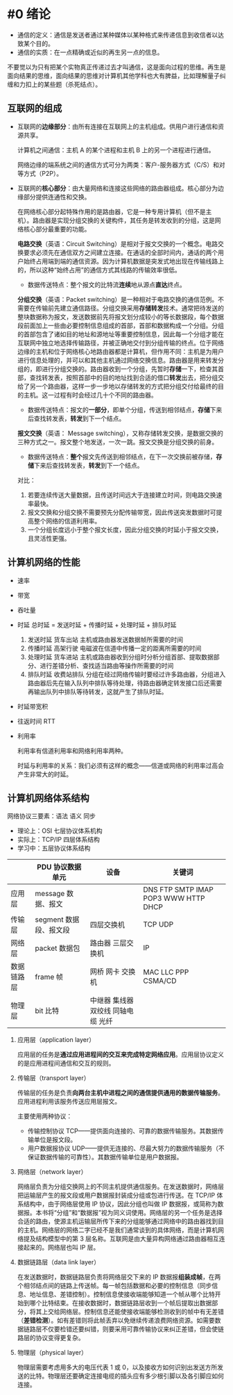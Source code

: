 # #0 绪论

- 通信的定义：通信是发送者通过某种媒体以某种格式来传递信息到收信者以达致某个目的。
- 通信的实质：在一点精确或近似的再生另一点的信息。

不要觉以为只有把某个实物真正传递过去才叫通信，这是面向过程的思维。再生是面向结果的思维，面向结果的思维对计算机其他学科也大有脾益，比如理解量子纠缠和力扣上的某些题（杀死结点）。

## 互联网的组成

- 互联网的**边缘部分**：由所有连接在互联网上的主机组成。供用户进行通信和资源共享。

  计算机之间通信：主机 A 的某个进程和主机 B 上的另一个进程进行通信。

  网络边缘的端系统之间的通信方式可分为两类：客户-服务器方式（C/S）和对等方式（P2P）。

  

- 互联网的**核心部分**：由大量网络和连接这些网络的路由器组成。核心部分为边缘部分提供连通性和交换。

  在网络核心部分起特殊作用的是路由器，它是一种专用计算机（但不是主机）。路由器是实现分组交换的关键构件，其任务是转发收到的分组，这是网络核心部分最重要的功能。

  

  **电路交换**（英语：Circuit Switching）是相对于报文交换的一个概念。电路交换要求必须先在通信双方之间建立连接。在通话的全部时间内，通话的两个用户始终占用端到端的通信资源。因为计算机数据是突发式地出现在传输线路上的，所以这种“始终占用”的通信方式其线路的传输效率很低。

  - 数据传送特点：整个报文的比特流**连续**地从源点**直达**终点。

  

  **分组交换**（英语：Packet switching）是一种相对于电路交换的通信范例。不需要在传输前先建立通信路径。分组交换采用**存储转发**技术。通常把待发送的整块数据称为报文，发送数据前先将报文划分成较小的等长数据段，每个数据段前面加上一些由必要控制信息组成的首部，首部和数据构成一个分组。分组的首部包含了诸如目的地址和源地址等重要控制信息，因此每一个分组才能在互联网中独立地选择传输路径，并被正确地交付到分组传输的终点。位于网络边缘的主机和位于网络核心地路由器都是计算机，但作用不同：主机是为用户进行信息处理的，并可以和其他主机通过网络交换信息。路由器是用来转发分组的，即进行分组交换的。路由器收到一个分组，先暂时**存储**一下，检查其首部，查找转发表，按照首部中的目的地址找到合适的借口**转发**出去，把分组交给了另一个路由器，这样一步一步地以存储转发的方式把分组交付给最终的目的主机。这一过程有时会经过几十个不同的路由器。

  - 数据传送特点：报文的**一部分**，即单个分组，传送到相邻结点，**存储**下来后查找转发表，**转发**到下一个结点。

  

  **报文交换**（英语： Message switching），又称存储转发交换，是数据交换的三种方式之一。报文整个地发送，一次一跳。报文交换是分组交换的前身。

  - 数据传送特点：**整个**报文先传送到相邻结点，在下一次交换前被存储，**存储**下来后查找转发表，**转发**到下一个结点。

  

  对比：

   1. 若要连续传送大量数据，且传送时间远大于连接建立时间，则电路交换速率最快。
   2. 报文交换和分组交换不需要预先分配传输带宽，因此传送突发数据时可提高整个网络的信道利用率。
   3. 一个分组长度远小于整个报文长度，因此分组交换的时延小于报文交换，且灵活性更强。

  

## 计算机网络的性能

- 速率

- 带宽

- 吞吐量

- 时延 总时延 = 发送时延 + 传播时延 + 处理时延 + 排队时延
  1. 发送时延 货车出站 主机或路由器发送数据帧所需要的时间
  2. 传播时延 高架行驶 电磁波在信道中传播一定的距离所需要的时间
  3. 处理时延 货车进站 主机或路由器收到分组时分析分组首部、提取数据部分、进行差错分析、查找适当路由等操作所需要的时间
  4. 排队时延 收费站排队 分组在经过网络传输时要经过许多路由器，分组进入路由器后先在输入队列中排队等待处理，待路由器确定转发接口后还需要再输出队列中排队等待转发，这就产生了排队时延。
  
- 时延带宽积

- 往返时间 RTT

- 利用率

  利用率有信道利用率和网络利用率两种。

  时延与利用率的关系：我们必须有这样的概念——信道或网络的利用率过高会产生非常大的时延。



## 计算机网络体系结构

网络协议三要素：语法 语义 同步

- 理论上：OSI 七层协议体系机构
- 实际上：TCP/IP 四层体系结构
- 学习中：五层协议体系结构

|            | PDU 协议数据单元       | 设备                               | 关键词                               |
| ---------- | ---------------------- | ---------------------------------- | ------------------------------------ |
| 应用层     | message 数据、报文     |                                    | DNS FTP SMTP IMAP POP3 WWW HTTP DHCP |
| 传输层     | segment 数据段、报文段 | 四层交换机                         | TCP UDP                              |
| 网络层     | packet 数据包          | 路由器 三层交换机                  | IP                                   |
| 数据链路层 | frame 帧               | 网桥 网卡 交换机                   | MAC LLC PPP CSMA/CD                  |
| 物理层     | bit 比特               | 中继器 集线器 双绞线 同轴电缆 光纤 |                                      |

1. 应用层（application layer）

   应用层的任务是**通过应用进程间的交互来完成特定网络应用**。应用层协议定义的是应用进程间通信和交互的规则。

2. 传输层（transport layer）

   传输层的任务是负责**向两台主机中进程之间的通信提供通用的数据传输服务**。应用进程利用该服务传送应用层报文。

   主要使用两种协议：

   - 传输控制协议 TCP——提供面向连接的、可靠的数据传输服务。其数据传输单位是报文段。
   - 用户数据报协议 UDP——提供无连接的、尽最大努力的数据传输服务（不保证数据传输的可靠性）。其数据传输单位是用户数据报。

3. 网络层（network layer）

   网络层负责为分组交换网上的不同主机提供通信服务。在发送数据时，网络层把运输层产生的报文段或用户数据报封装成分组或包进行传送。在 TCP/IP 体系结构中，由于网络层使用 IP 协议，因此分组也叫做 IP 数据报，或简称为数据报。本书将“分组”和“数据报”视为同义词使用。网络层的另一个任务是选择合适的路由，使源主机运输层所传下来的分组能够通过网络中的路由器找到目的主机。网络层的网络二字已经不是我们通常谈到的具体网络，而是计算机网络提及结构模型中的第 3 层名称。互联网是由大量异构网络通过路由器相互连接起来的。网络层也叫 IP 层。
   
4. 数据链路层（data link layer）

   在发送数据时，数据链路层负责将网络层交下来的 IP 数据报**组装成帧**，在两个相邻结点间的链路上传送帧。每一帧包括数据和必要的控制信息（同步信息、地址信息、差错控制）。控制信息使接收端能够知道一个帧从哪个比特开始到哪个比特结束。在接收数据时，数据链路层收到一个帧后提取出数据部分，将其上交给网络层。控制信息还能使接收端能够检测收到的帧中有无差错（**差错检测**）。如有差错则将此帧丢弃以免继续传递浪费网络资源。如需要数据链路层不仅要检错还要纠错，则要采用可靠传输协议来纠正差错，但会使链路层的协议变得更复杂。

5. 物理层（physical layer）

   物理层需要考虑用多大的电压代表 1 或 0，以及接收方如何识别出发送方所发送的比特。物理层还要确定连接电缆的插头应有多少根引脚以及各引脚应如何连接。